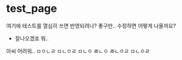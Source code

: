 # test_page
여기에 테스트를 열심히 쓰면 반영되려나?
	좋구만..
수정하면 어떻게 나올까요?
- 잘나오겠죠 뭐..

아씨 어려워..
ㅁㅇㄴㄹ
ㅁㄴㅇㄹ
ㅁㄴㅇ
ㄻㄴㅇ
ㄻㄴㅇㄹ
ㅁㄴㅇㄹ
